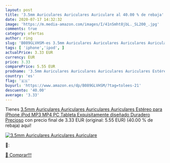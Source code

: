 ```yaml
---
layout: post
title: '3.5mm Auriculares Auriculares Auriculare al 40.00 % de rebaja'
date: 2020-07-17 14:32:32
image: 'https://m.media-amazon.com/images/I/41nSmht8jbL._SL200_.jpg'
comments: true
category: ofertas
author: ring
slug: 'B089GLVHSM-es 3.5mm Auriculares Auriculares Auriculares Auriculares...'
tags: [ 'iphone','ipod', ]
actualPrice: 3.33 EUR
currency: EUR
price: 3.33
comparePrice: 5.55 EUR
prodname: '3.5mm Auriculares Auriculares Auriculares Auriculares Estéreo para iPhone iPod MP3 MP4 PC Tableta Exquisitamente diseñado Duradero Precioso'
country: 'es'
flag: '🇪🇸'
buyurl: 'https://www.amazon.es/dp/B089GLVHSM/?tag=tolees-21'
descuento: '40.00'
average: '3.33'
---
```


Tienes [3.5mm Auriculares Auriculares Auriculares Auriculares Estéreo para iPhone iPod MP3 MP4 PC Tableta Exquisitamente diseñado Duradero Precioso](https://www.amazon.es/dp/B089GLVHSM/?tag=tolees-21) con precio final de  3.33 EUR (original: 5.55 EUR) (40.00 %  de rebaja) aqui!

[![3.5mm Auriculares Auriculares Auriculare](https://m.media-amazon.com/images/I/41nSmht8jbL._SL200_.jpg)](https://www.amazon.es/dp/B089GLVHSM/?tag=tolees-21)

🔎:


[🛒 Comprar!!!](https://www.amazon.es/dp/B089GLVHSM/?tag=tolees-21)

